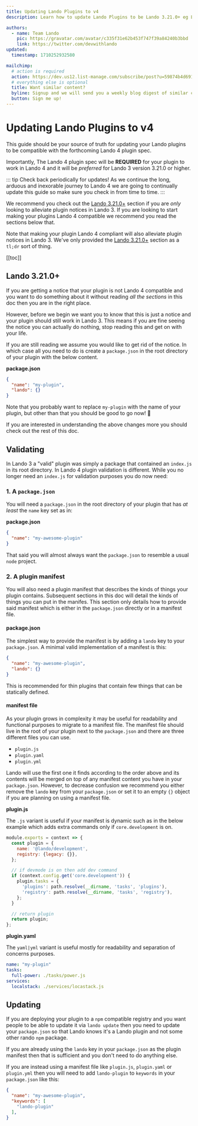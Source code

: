```yaml
---
title: Updating Lando Plugins to v4
description: Learn how to update Lando Plugins to be Lando 3.21.0+ eg Lando 4 compatible

authors:
  - name: Team Lando
    pic: https://gravatar.com/avatar/c335f31e62b453f747f39a84240b3bbd
    link: https://twitter.com/devwithlando
updated:
  timestamp: 1710252932580

mailchimp:
  # action is required
  action: https://dev.us12.list-manage.com/subscribe/post?u=59874b4d6910fa65e724a4648&amp;id=613837077f
  # everything else is optional
  title: Want similar content?
  byline: Signup and we will send you a weekly blog digest of similar content to keep you satiated.
  button: Sign me up!
---
```


# Updating Lando Plugins to v4

This guide should be your source of truth for updating your Lando plugins to be compatible with the forthcoming Lando 4 plugin spec.

Importantly, The Lando 4 plugin spec will be **REQUIRED** for your plugin to work in Lando 4 and it will be _preferred_ for Lando 3 version 3.21.0 or higher.

::: tip Check back periodically for updates!
As we continue the long, arduous and inexorable journey to Lando 4 we are going to continually update this guide so make sure you check in from time to time.
:::

We recommend you check out the [Lando 3.21.0+](#lando-3-21-0) section if you are _only_ looking to alleviate plugin notices in Lando 3. If you are looking to start making your plugins Lando 4 compatible we recommend you read the sections below that.

Note that making your plugin Lando 4 compliant will also alleviate plugin notices in Lando 3. We've only provided the [Lando 3.21.0+](#lando-3-21-0) section as a `tl;dr` sort of thing.

[[toc]]

## Lando 3.21.0+

If you are getting a notice that your plugin is not Lando 4 compatible and you want to do something about it without reading _all the sections_ in this doc then you are in the right place.

However, before we begin we want you to know that this is just a notice and your plugin should still work in Lando 3. This means if you are fine seeing the notice you can actually do nothing, stop reading this and get on with your life.

If you are still reading we assume you would like to get rid of the notice. In which case all you need to do is create a `package.json` in the root directory of your plugin with the below content.

**package.json**
```json
{
  "name": "my-plugin",
  "lando": {}
}
```

Note that you probably want to replace `my-plugin` with the name of your plugin, but other than that you should be good to go now! 🎉

If you are interested in understanding the above changes more you should check out the rest of this doc.

## Validating

In Lando 3 a "valid" plugin was simply a package that contained an `index.js` in its root directory. In Lando 4 plugin validation is different. While you no longer need an `index.js` for validation purposes you do now need:

### 1. A `package.json`

You will need a `package.json` in the root directory of your plugin that has _at least_ the `name` key set as in:

**package.json**
```json
{
  "name": "my-awesome-plugin"
}
```

That said you will almost always want the `package.json` to resemble a usual `node` project.

### 2. A plugin manifest

You will also need a plugin manifest that describes the kinds of things your plugin contains. Subsequent sections in this doc will detail the kinds of things you can put in the manifes. This section only details how to provide said manifest which is either in the `package.json` directly or in a manifest file.

#### package.json

The simplest way to provide the manifest is by adding a `lando` key to your `package.json`. A minimal valid implementation of a manifest is this:

```json
{
  "name": "my-awesome-plugin",
  "lando": {}
}
```

This is recommended for thin plugins that contain few things that can be statically defined.

#### manifest file

As your plugin grows in complexity it may be useful for readability and functional purposes to migrate to a manifest file. The manifest file should live in the root of your plugin next to the `package.json` and there are three different files you can use.

* `plugin.js`
* `plugin.yaml`
* `plugin.yml`

Lando will use the first one it finds according to the order above and its contents will be merged on top of any manifest content you have in your `package.json`. However, to decrease confusion we recommend you either remove the `lando` key from your `package.json` or set it to an empty `{}` object if you are planning on using a manifest file.

**plugin.js**

The `.js` variant is useful if your manifest is dynamic such as in the below example which adds extra commands only if `core.development` is on.

```js
module.exports = context => {
  const plugin = {
    name: '@lando/development',
    registry: {legacy: {}},
  };

  // if devmode is on then add dev command
  if (context.config.get('core.development')) {
    plugin.tasks = {
      'plugins': path.resolve(__dirname, 'tasks', 'plugins'),
      'registry': path.resolve(__dirname, 'tasks', 'registry'),
    };
  }

  // return plugin
  return plugin;
};
```

**plugin.yaml**

The `yaml|yml` variant is useful mostly for readability and separation of concerns purposes.

```yaml
name: "my-plugin"
tasks:
  full-power: ./tasks/power.js
services:
  localstack: ./services/locastack.js
```

## Updating

If you are deploying your plugin to a `npm` compatible registry and you want people to be able to update it via `lando update` then you need to update your `package.json` so that Lando knows it's a Lando plugin and not some other rando `npm` package.

If you are already using the `lando` key in your `package.json` as the plugin manifest then that is sufficient and you don't need to do anything else.

If you are instead using a manifest file like `plugin.js`, `plugin.yaml` or `plugin.yml` then you will need to add `lando-plugin` to `keywords` in your `package.json` like this:

```json
{
  "name": "my-awesome-plugin",
  "keywords": [
    "lando-plugin"
  ],
}
```
